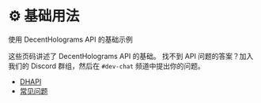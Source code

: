 # ⚙️ 基础用法
使用 DecentHolograms API 的基础示例

这些页码讲述了 DecentHolograms API 的基础。
找不到 API 问题的答案？加入我们的 Discord 群组，然后在 `#dev-chat` 频道中提出你的问题。

* [DHAPI](api.basic-usage.dhapi.md)
* [常见问题](api.basic-usage.faq.md)
